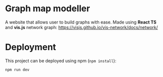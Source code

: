# Graph map modeller

A website that allows user to build graphs with ease. Made using **React TS** and **vis.js** network graph:
https://visjs.github.io/vis-network/docs/network/

# Deployment

This project can be deployed using npm (`npm install`):

```
npm run dev
```
